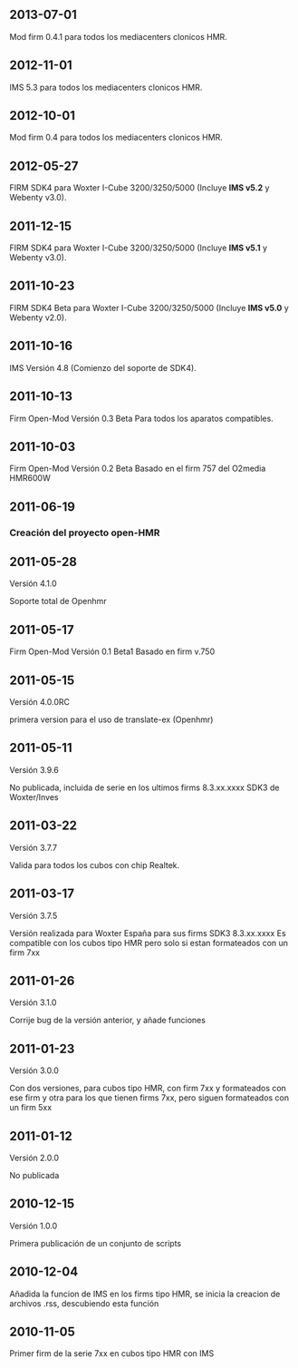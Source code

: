 ## 2013-07-01 ##
Mod firm 0.4.1 para todos los mediacenters clonicos HMR.

## 2012-11-01 ##
IMS 5.3 para todos los mediacenters clonicos HMR.

## 2012-10-01 ##
Mod firm 0.4 para todos los mediacenters clonicos HMR.

## 2012-05-27 ##
FIRM SDK4 para Woxter I-Cube 3200/3250/5000 (Incluye **IMS v5.2** y Webenty v3.0).

## 2011-12-15 ##
FIRM SDK4 para Woxter I-Cube 3200/3250/5000 (Incluye **IMS v5.1** y Webenty v3.0).

## 2011-10-23 ##
FIRM SDK4 Beta para Woxter I-Cube 3200/3250/5000 (Incluye **IMS v5.0** y Webenty v2.0).

## 2011-10-16 ##
IMS Versión 4.8 (Comienzo del soporte de SDK4).

## 2011-10-13 ##
Firm Open-Mod Versión 0.3 Beta Para todos los aparatos compatibles.

## 2011-10-03 ##
Firm Open-Mod Versión 0.2 Beta Basado en el firm 757 del O2media HMR600W

## 2011-06-19 ##
### Creación del proyecto open-HMR ###

## 2011-05-28 ##
Versión 4.1.0

Soporte total de Openhmr

## 2011-05-17 ##
Firm Open-Mod Versión 0.1 Beta1 Basado en firm v.750

## 2011-05-15 ##
Versión 4.0.0RC

primera version para el uso de translate-ex (Openhmr)

## 2011-05-11 ##
Versión 3.9.6

No publicada, incluida de serie en los ultimos firms 8.3.xx.xxxx SDK3 de Woxter/Inves

## 2011-03-22 ##
Versión 3.7.7

Valida para todos los cubos con chip Realtek.

## 2011-03-17 ##
Versión 3.7.5

Versión realizada para Woxter España para sus firms SDK3 8.3.xx.xxxx
Es compatible con los cubos tipo HMR pero solo si estan formateados con un firm 7xx

## 2011-01-26 ##
Versión 3.1.0

Corrije bug de la versión anterior, y añade funciones

## 2011-01-23 ##
Versión 3.0.0

Con dos versiones, para cubos tipo HMR, con firm 7xx y formateados con ese firm y otra para los que tienen firms 7xx, pero siguen formateados con un firm 5xx

## 2011-01-12 ##
Versión 2.0.0

No publicada

## 2010-12-15 ##
Versión 1.0.0

Primera publicación de un conjunto de scripts

## 2010-12-04 ##
Añadida la funcion de IMS en los firms tipo HMR, se inicia la creacion de archivos .rss, descubiendo esta función

## 2010-11-05 ##
Primer firm de la serie 7xx en cubos tipo HMR con IMS